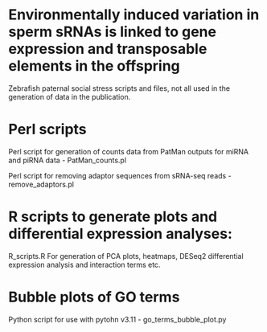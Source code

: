 # Environmentally induced variation in sperm sRNAs is linked to gene expression and transposable elements in the offspring

Zebrafish paternal social stress scripts and files, not all used in the generation of data in the publication.


# Perl scripts

Perl script for generation of counts data from PatMan outputs for miRNA and piRNA data - PatMan_counts.pl

Perl script for removing adaptor sequences from sRNA-seq reads - remove_adaptors.pl


# R scripts to generate plots and differential expression analyses:

R_scripts.R
For generation of PCA plots, heatmaps, DESeq2 differential expression analysis and interaction terms etc.

# Bubble plots of GO terms
Python script for use with pytohn v3.11 - go_terms_bubble_plot.py
